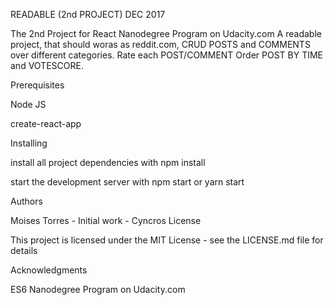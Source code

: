 READABLE (2nd PROJECT) DEC 2017

The 2nd Project for React Nanodegree Program on Udacity.com
A readable project, that should woras as reddit.com,
CRUD POSTS and COMMENTS over different categories.
Rate each POST/COMMENT
Order POST BY TIME and VOTESCORE.

Prerequisites

Node JS

create-react-app

Installing

install all project dependencies with npm install

start the development server with npm start or yarn start

Authors

Moises Torres - Initial work - Cyncros
License

This project is licensed under the MIT License - see the LICENSE.md file for details

Acknowledgments

ES6
Nanodegree Program on Udacity.com
